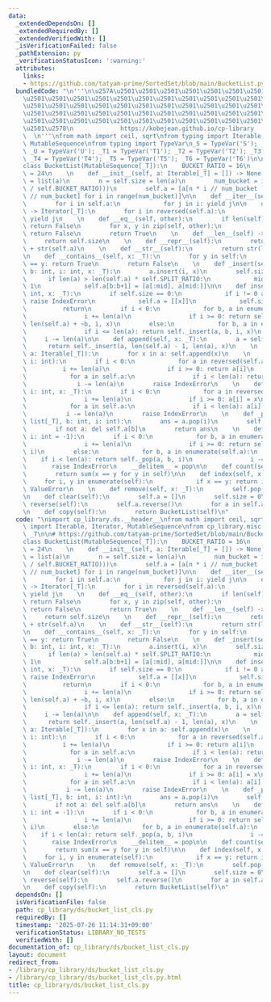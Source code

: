 ```yaml
---
data:
  _extendedDependsOn: []
  _extendedRequiredBy: []
  _extendedVerifiedWith: []
  _isVerificationFailed: false
  _pathExtension: py
  _verificationStatusIcon: ':warning:'
  attributes:
    links:
    - https://github.com/tatyam-prime/SortedSet/blob/main/BucketList.py
  bundledCode: "\n'''\n\u257A\u2501\u2501\u2501\u2501\u2501\u2501\u2501\u2501\u2501\
    \u2501\u2501\u2501\u2501\u2501\u2501\u2501\u2501\u2501\u2501\u2501\u2501\u2501\
    \u2501\u2501\u2501\u2501\u2501\u2501\u2501\u2501\u2501\u2501\u2501\u2501\u2501\
    \u2501\u2501\u2501\u2501\u2501\u2501\u2501\u2501\u2501\u2501\u2501\u2501\u2501\
    \u2501\u2501\u2501\u2501\u2501\u2501\u2501\u2501\u2501\u2501\u2501\u2501\u2501\
    \u2501\u2578\n             https://kobejean.github.io/cp-library             \
    \  \n'''\nfrom math import ceil, sqrt\nfrom typing import Iterable, Iterator,\
    \ MutableSequence\nfrom typing import TypeVar\n_S = TypeVar('S'); _T = TypeVar('T');\
    \ _U = TypeVar('U'); _T1 = TypeVar('T1'); _T2 = TypeVar('T2'); _T3 = TypeVar('T3');\
    \ _T4 = TypeVar('T4'); _T5 = TypeVar('T5'); _T6 = TypeVar('T6')\n\n# https://github.com/tatyam-prime/SortedSet/blob/main/BucketList.py\n\
    class BucketList(MutableSequence[_T]):\n    BUCKET_RATIO = 16\n    SPLIT_RATIO\
    \ = 24\n    \n    def __init__(self, a: Iterable[_T] = []) -> None:\n        a\
    \ = list(a)\n        n = self.size = len(a)\n        num_bucket = int(ceil(sqrt(n\
    \ / self.BUCKET_RATIO)))\n        self.a = [a[n * i // num_bucket : n * (i + 1)\
    \ // num_bucket] for i in range(num_bucket)]\n\n    def __iter__(self) -> Iterator[_T]:\n\
    \        for i in self.a:\n            for j in i: yield j\n\n    def __reversed__(self)\
    \ -> Iterator[_T]:\n        for i in reversed(self.a):\n            for j in reversed(i):\
    \ yield j\n    \n    def __eq__(self, other):\n        if len(self) != len(other):\
    \ return False\n        for x, y in zip(self, other):\n            if x != y:\
    \ return False\n        return True\n    \n    def __len__(self) -> int:\n   \
    \     return self.size\n    \n    def __repr__(self):\n        return \"BucketList\"\
    \ + str(self.a)\n    \n    def __str__(self):\n        return str(list(self))\n\
    \n    def __contains__(self, x: _T):\n        for y in self:\n            if x\
    \ == y: return True\n        return False\n    \n    def _insert(self, a: list[_T],\
    \ b: int, i: int, x: _T):\n        a.insert(i, x)\n        self.size += 1\n  \
    \      if len(a) > len(self.a) * self.SPLIT_RATIO:\n            mid = len(a) >>\
    \ 1\n            self.a[b:b+1] = [a[:mid], a[mid:]]\n\n    def insert(self, i:\
    \ int, x: _T):\n        if self.size == 0:\n            if i != 0 and i != -1:\
    \ raise IndexError\n            self.a = [[x]]\n            self.size = 1\n  \
    \          return\n        if i < 0:\n            for b, a in enumerate(reversed(self.a)):\n\
    \                i += len(a)\n                if i >= 0: return self._insert(a,\
    \ len(self.a) + ~b, i, x)\n        else:\n            for b, a in enumerate(self.a):\n\
    \                if i <= len(a): return self._insert(a, b, i, x)\n           \
    \     i -= len(a)\n\n    def append(self, x: _T):\n        a = self.a[-1]\n  \
    \      return self._insert(a, len(self.a) - 1, len(a), x)\n    \n    def extend(self,\
    \ a: Iterable[_T]):\n        for x in a: self.append(x)\n    \n    def __getitem__(self,\
    \ i: int):\n        if i < 0:\n            for a in reversed(self.a):\n      \
    \          i += len(a)\n                if i >= 0: return a[i]\n        else:\n\
    \            for a in self.a:\n                if i < len(a): return a[i]\n  \
    \              i -= len(a)\n        raise IndexError\n    \n    def __setitem__(self,\
    \ i: int, x: _T):\n        if i < 0:\n            for a in reversed(self.a):\n\
    \                i += len(a)\n                if i >= 0: a[i] = x\n        else:\n\
    \            for a in self.a:\n                if i < len(a): a[i] = x\n     \
    \           i -= len(a)\n        raise IndexError\n    \n    def _pop(self, a:\
    \ list[_T], b: int, i: int):\n        ans = a.pop(i)\n        self.size -= 1\n\
    \        if not a: del self.a[b]\n        return ans\n    \n    def pop(self,\
    \ i: int = -1):\n        if i < 0:\n            for b, a in enumerate(reversed(self.a)):\n\
    \                i += len(a)\n                if i >= 0: return self._pop(a, ~b,\
    \ i)\n        else:\n            for b, a in enumerate(self.a):\n            \
    \    if i < len(a): return self._pop(a, b, i)\n                i -= len(a)\n \
    \       raise IndexError\n    __delitem__ = pop\n\n    def count(self, x: _T):\n\
    \        return sum(x == y for y in self)\n\n    def index(self, x: _T):\n   \
    \     for i, y in enumerate(self):\n            if x == y: return i\n        raise\
    \ ValueError\n    \n    def remove(self, x: _T):\n        self.pop(self.index(x))\n\
    \n    def clear(self):\n        self.a = []\n        self.size = 0\n\n    def\
    \ reverse(self):\n        self.a.reverse()\n        for a in self.a: a.reverse()\n\
    \n    def copy(self):\n        return BucketList(self)\n"
  code: "\nimport cp_library.ds.__header__\nfrom math import ceil, sqrt\nfrom typing\
    \ import Iterable, Iterator, MutableSequence\nfrom cp_library.misc.typing import\
    \ _T\n\n# https://github.com/tatyam-prime/SortedSet/blob/main/BucketList.py\n\
    class BucketList(MutableSequence[_T]):\n    BUCKET_RATIO = 16\n    SPLIT_RATIO\
    \ = 24\n    \n    def __init__(self, a: Iterable[_T] = []) -> None:\n        a\
    \ = list(a)\n        n = self.size = len(a)\n        num_bucket = int(ceil(sqrt(n\
    \ / self.BUCKET_RATIO)))\n        self.a = [a[n * i // num_bucket : n * (i + 1)\
    \ // num_bucket] for i in range(num_bucket)]\n\n    def __iter__(self) -> Iterator[_T]:\n\
    \        for i in self.a:\n            for j in i: yield j\n\n    def __reversed__(self)\
    \ -> Iterator[_T]:\n        for i in reversed(self.a):\n            for j in reversed(i):\
    \ yield j\n    \n    def __eq__(self, other):\n        if len(self) != len(other):\
    \ return False\n        for x, y in zip(self, other):\n            if x != y:\
    \ return False\n        return True\n    \n    def __len__(self) -> int:\n   \
    \     return self.size\n    \n    def __repr__(self):\n        return \"BucketList\"\
    \ + str(self.a)\n    \n    def __str__(self):\n        return str(list(self))\n\
    \n    def __contains__(self, x: _T):\n        for y in self:\n            if x\
    \ == y: return True\n        return False\n    \n    def _insert(self, a: list[_T],\
    \ b: int, i: int, x: _T):\n        a.insert(i, x)\n        self.size += 1\n  \
    \      if len(a) > len(self.a) * self.SPLIT_RATIO:\n            mid = len(a) >>\
    \ 1\n            self.a[b:b+1] = [a[:mid], a[mid:]]\n\n    def insert(self, i:\
    \ int, x: _T):\n        if self.size == 0:\n            if i != 0 and i != -1:\
    \ raise IndexError\n            self.a = [[x]]\n            self.size = 1\n  \
    \          return\n        if i < 0:\n            for b, a in enumerate(reversed(self.a)):\n\
    \                i += len(a)\n                if i >= 0: return self._insert(a,\
    \ len(self.a) + ~b, i, x)\n        else:\n            for b, a in enumerate(self.a):\n\
    \                if i <= len(a): return self._insert(a, b, i, x)\n           \
    \     i -= len(a)\n\n    def append(self, x: _T):\n        a = self.a[-1]\n  \
    \      return self._insert(a, len(self.a) - 1, len(a), x)\n    \n    def extend(self,\
    \ a: Iterable[_T]):\n        for x in a: self.append(x)\n    \n    def __getitem__(self,\
    \ i: int):\n        if i < 0:\n            for a in reversed(self.a):\n      \
    \          i += len(a)\n                if i >= 0: return a[i]\n        else:\n\
    \            for a in self.a:\n                if i < len(a): return a[i]\n  \
    \              i -= len(a)\n        raise IndexError\n    \n    def __setitem__(self,\
    \ i: int, x: _T):\n        if i < 0:\n            for a in reversed(self.a):\n\
    \                i += len(a)\n                if i >= 0: a[i] = x\n        else:\n\
    \            for a in self.a:\n                if i < len(a): a[i] = x\n     \
    \           i -= len(a)\n        raise IndexError\n    \n    def _pop(self, a:\
    \ list[_T], b: int, i: int):\n        ans = a.pop(i)\n        self.size -= 1\n\
    \        if not a: del self.a[b]\n        return ans\n    \n    def pop(self,\
    \ i: int = -1):\n        if i < 0:\n            for b, a in enumerate(reversed(self.a)):\n\
    \                i += len(a)\n                if i >= 0: return self._pop(a, ~b,\
    \ i)\n        else:\n            for b, a in enumerate(self.a):\n            \
    \    if i < len(a): return self._pop(a, b, i)\n                i -= len(a)\n \
    \       raise IndexError\n    __delitem__ = pop\n\n    def count(self, x: _T):\n\
    \        return sum(x == y for y in self)\n\n    def index(self, x: _T):\n   \
    \     for i, y in enumerate(self):\n            if x == y: return i\n        raise\
    \ ValueError\n    \n    def remove(self, x: _T):\n        self.pop(self.index(x))\n\
    \n    def clear(self):\n        self.a = []\n        self.size = 0\n\n    def\
    \ reverse(self):\n        self.a.reverse()\n        for a in self.a: a.reverse()\n\
    \n    def copy(self):\n        return BucketList(self)\n"
  dependsOn: []
  isVerificationFile: false
  path: cp_library/ds/bucket_list_cls.py
  requiredBy: []
  timestamp: '2025-07-26 11:14:31+09:00'
  verificationStatus: LIBRARY_NO_TESTS
  verifiedWith: []
documentation_of: cp_library/ds/bucket_list_cls.py
layout: document
redirect_from:
- /library/cp_library/ds/bucket_list_cls.py
- /library/cp_library/ds/bucket_list_cls.py.html
title: cp_library/ds/bucket_list_cls.py
---
```


